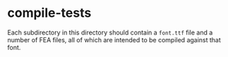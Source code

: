 # compile-tests

Each subdirectory in this directory should contain a `font.ttf` file and a
number of FEA files, all of which are intended to be compiled against that font.
